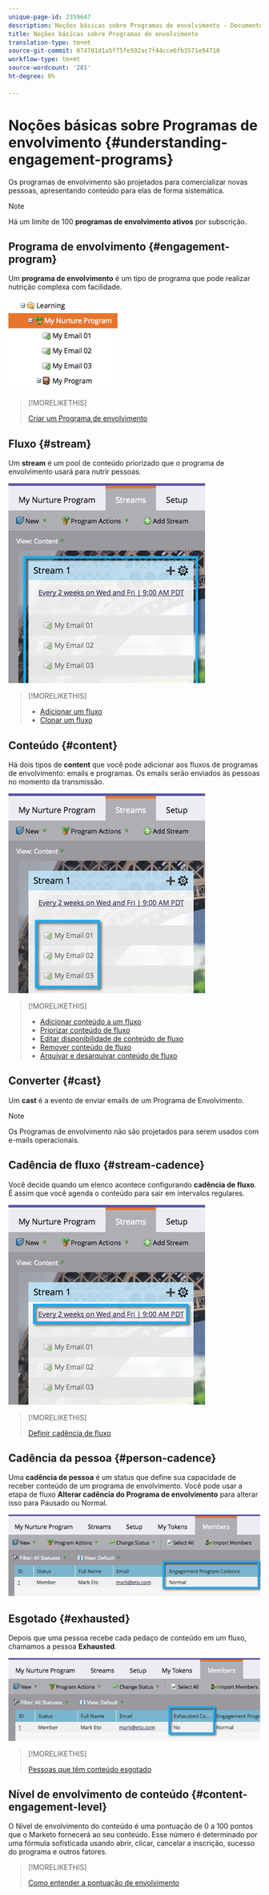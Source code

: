 ```yaml
---
unique-page-id: 2359647
description: Noções básicas sobre Programas de envolvimento - Documentos de marketing - Documentação do produto
title: Noções básicas sobre Programas de envolvimento
translation-type: tm+mt
source-git-commit: 074701d1a5f75fe592ac7f44cce6fb3571e94710
workflow-type: tm+mt
source-wordcount: '281'
ht-degree: 0%

---
```



# Noções básicas sobre Programas de envolvimento {#understanding-engagement-programs}

Os programas de envolvimento são projetados para comercializar novas pessoas, apresentando conteúdo para elas de forma sistemática.

>[!NOTE]
>
>Há um limite de 100 **programas de envolvimento ativos** por subscrição.

## Programa de envolvimento {#engagement-program}

Um **programa de envolvimento** é um tipo de programa que pode realizar nutrição complexa com facilidade.

![](assets/image2014-9-15-15-3a24-3a57.png)

>[!MORELIKETHIS]
>
>[Criar um Programa de envolvimento](/help/marketo/product-docs/email-marketing/drip-nurturing/creating-an-engagement-program/create-an-engagement-program.md)

## Fluxo {#stream}

Um **stream** é um pool de conteúdo priorizado que o programa de envolvimento usará para nutrir pessoas.

![](assets/image2014-9-15-15-3a25-3a4.png)

>[!MORELIKETHIS]
>
>* [Adicionar um fluxo](/help/marketo/product-docs/email-marketing/drip-nurturing/creating-an-engagement-program/add-a-stream.md)
>* [Clonar um fluxo](/help/marketo/product-docs/email-marketing/drip-nurturing/engagement-program-streams/clone-a-stream.md)


## Conteúdo {#content}

Há dois tipos de **content** que você pode adicionar aos fluxos de programas de envolvimento: emails e programas. Os emails serão enviados às pessoas no momento da transmissão.

![](assets/image2014-9-15-15-3a25-3a18.png)

>[!MORELIKETHIS]
>
>* [Adicionar conteúdo a um fluxo](/help/marketo/product-docs/email-marketing/drip-nurturing/creating-an-engagement-program/add-content-to-a-stream.md)
>* [Priorizar conteúdo de fluxo](/help/marketo/product-docs/email-marketing/drip-nurturing/using-stream-content/prioritize-stream-content.md)
>* [Editar disponibilidade de conteúdo de fluxo](/help/marketo/product-docs/email-marketing/drip-nurturing/using-stream-content/edit-availability-of-stream-content.md)
>* [Remover conteúdo de fluxo](/help/marketo/product-docs/email-marketing/drip-nurturing/using-stream-content/remove-stream-content.md)
>* [Arquivar e desarquivar conteúdo de fluxo](/help/marketo/product-docs/email-marketing/drip-nurturing/using-stream-content/archive-and-unarchive-stream-content.md)


## Converter {#cast}

Um **cast** é a evento de enviar emails de um Programa de Envolvimento.

>[!NOTE]
>
>Os Programas de envolvimento não são projetados para serem usados com e-mails operacionais.

## Cadência de fluxo {#stream-cadence}

Você decide quando um elenco acontece configurando **cadência de fluxo**. É assim que você agenda o conteúdo para sair em intervalos regulares.

![](assets/image2014-9-15-15-3a25-3a27.png)

>[!MORELIKETHIS]
>
>[Definir cadência de fluxo](/help/marketo/product-docs/email-marketing/drip-nurturing/engagement-program-streams/set-stream-cadence.md)

## Cadência da pessoa {#person-cadence}

Uma **cadência de pessoa** é um status que define sua capacidade de receber conteúdo de um programa de envolvimento. Você pode usar a etapa de fluxo **Alterar cadência do Programa de envolvimento** para alterar isso para Pausado ou Normal.

![](assets/image2014-9-15-15-3a25-3a55.png)

## Esgotado {#exhausted}

Depois que uma pessoa recebe cada pedaço de conteúdo em um fluxo, chamamos a pessoa **Exhausted**.

![](assets/image2014-9-15-15-3a26-3a5.png)

>[!MORELIKETHIS]
>
>[Pessoas que têm conteúdo esgotado](/help/marketo/product-docs/email-marketing/drip-nurturing/using-engagement-programs/people-who-have-exhausted-content.md)

## Nível de envolvimento de conteúdo {#content-engagement-level}

O Nível de envolvimento do conteúdo é uma pontuação de 0 a 100 pontos que o Marketo fornecerá ao seu conteúdo. Esse número é determinado por uma fórmula sofisticada usando abrir, clicar, cancelar a inscrição, sucesso do programa e outros fatores.

>[!MORELIKETHIS]
>
>[Como entender a pontuação de envolvimento](/help/marketo/product-docs/email-marketing/drip-nurturing/reports-and-notifications/understanding-the-engagement-score.md)
